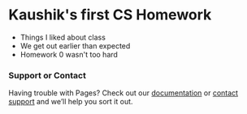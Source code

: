 # Kaushik's first CS Homework

- Things I liked about class
- We get out earlier than expected
- Homework 0 wasn't too hard 

### Support or Contact

Having trouble with Pages? Check out our [documentation](https://help.github.com/categories/github-pages-basics/) or [contact support](https://github.com/contact) and we’ll help you sort it out.
